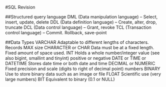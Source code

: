 #SQL Revision

##Structured query language
DML (Data manipulation language) – Select, insert, update, delete
DDL (Data definition language) – Create, alter, drop, truncate
DCL (Data control language) – Grant, revoke
TCL (Transaction control language) – Commit. Rollback, save-point

##Data Types
VARCHAR
Adaptable to different lengths of characters. Records MAX size
CHARACTER or CHAR
Data must be at a fixed length. Fixed amount of space used.
INT
Holds a whole number/integer value (see also bigint, smallint and tinyint) positive or negative
DATE or TIME or DATETIME
Stores date time or both date and time
DECIMAL or NUMERIC
Fixed precision and scale (digits to right of decimal point) numbers
BINARY
Use to store binary data such as an image or file
FLOAT
Scientific use (very large numbers)
BIT
Equivalent to binary (0.1 or NULL)
